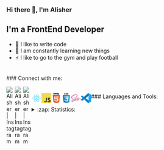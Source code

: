 ### Hi there 👋, I'm Alisher

## I'm a FrontEnd Developer
- 💪 I like to write code
- 🥅 I am constantly learning new things
- ⚡ I like to go to the gym and play football

<br />
### Connect with me:

[<img align="left" alt="Alisher | Instagram" width="22px" src="https://cdn.jsdelivr.net/npm/simple-icons@v3/icons/instagram.svg" />][instagram]
[<img align="left" alt="Alisher | Instagram" width="22px" src="https://cdn.jsdelivr.net/npm/simple-icons@v3/icons/telegram.svg" />][telegram]
[<img align="left" alt="Alisher | Instagram" width="22px" src="https://cdn.jsdelivr.net/npm/simple-icons@v3/icons/gmail.svg" />][gmail]

<br />
### Languages and Tools:

<img align="left" alt="React" width="26px" src="https://raw.githubusercontent.com/github/explore/80688e429a7d4ef2fca1e82350fe8e3517d3494d/topics/react/react.png" />
<img align="left" alt="JavaScript" width="26px" src="https://raw.githubusercontent.com/github/explore/80688e429a7d4ef2fca1e82350fe8e3517d3494d/topics/javascript/javascript.png" />
<img align="left" alt="HTML5" width="26px" src="https://raw.githubusercontent.com/github/explore/80688e429a7d4ef2fca1e82350fe8e3517d3494d/topics/html/html.png" />
<img align="left" alt="CSS3" width="26px" src="https://raw.githubusercontent.com/github/explore/80688e429a7d4ef2fca1e82350fe8e3517d3494d/topics/css/css.png" />
<img align="left" alt="Sass" width="26px" src="https://raw.githubusercontent.com/github/explore/80688e429a7d4ef2fca1e82350fe8e3517d3494d/topics/sass/sass.png" />
<img align="left" alt="Visual Studio Code" width="26px" src="https://raw.githubusercontent.com/github/explore/80688e429a7d4ef2fca1e82350fe8e3517d3494d/topics/visual-studio-code/visual-studio-code.png" />

<br />
<br />
<details>
  <summary>:zap: Statistics:</summary>
   <img align="left" alt="codeSTACKr's GitHub Stats" src="https://github-readme-stats.vercel.app/api/top-langs/?username=AlisherKonratbaev&langs_count=8&layout=compact" />
    <br />
    <img align="left" alt="codeSTACKr's GitHub Stats" src="https://github-readme-stats.vercel.app/api?username=AlisherKonratbaev&show_icons=true" />
</details>

[instagram]: https://www.instagram.com/alisher19.29/
[telegram]: https://t.me/alisher19_29
[gmail]: ritemaster66@gmail.com
